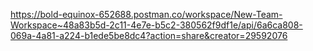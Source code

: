 https://bold-equinox-652688.postman.co/workspace/New-Team-Workspace~48a83b5d-2c11-4e7e-b5c2-380562f9df1e/api/6a6ca808-069a-4a81-a224-b1ede5be8dc4?action=share&creator=29592076
